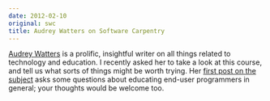 ```yaml
---
date: 2012-02-10
original: swc
title: Audrey Watters on Software Carpentry
---
```

<p><a href="http://hackeducation.com/">Audrey Watters</a> is a prolific, insightful writer on all things related to technology and education. I recently asked her to take a look at this course, and tell us what sorts of things might be worth trying. Her <a href="http://hackeducation.com/2012/02/09/science-software-carpentry-and-the-discipline-to-hack/">first post on the subject</a> asks some questions about educating end-user programmers in general; your thoughts would be welcome too.</p>
